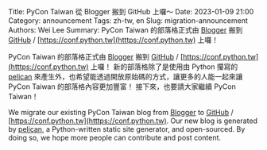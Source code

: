 Title: PyCon Taiwan 從 Blogger 搬到 GitHub 上囉～
Date: 2023-01-09 21:00
Category: announcement
Tags: zh-tw, en
Slug: migration-announcement
Authors: Wei Lee
Summary: PyCon Taiwan 的部落格正式由 [Blogger](https://pycontw.blogspot.com/) 搬到 [GitHub](https://conf.python.tw/) / [https://conf.python.tw](htttps://conf.python.tw) 上囉！

<!--more-->

PyCon Taiwan 的部落格正式由 [Blogger](https://pycontw.blogspot.com/) 搬到 [GitHub](https://conf.python.tw/) / [https://conf.python.tw](htttps://conf.python.tw) 上囉！
新的部落格除了是使用由 Python 攥寫的 [pelican](https://getpelican.com/) 來產生外，也希望能透過開放原始碼的方式，讓更多的人能一起來讓 PyCon Taiwan 的部落格內容更加豐富！
接下來，也要請大家繼續 PyCon Taiwan！

We migrate our existing PyCon Taiwan blog from  [Blogger](https://pycontw.blogspot.com/) to [GitHub](https://conf.python.tw/) / [https://conf.python.tw](htttps://conf.python.tw).
Our new blog is generated by [pelican](https://getpelican.com/), a Python-written static site generator, and open-sourced.
By doing so, we hope more people can contribute and post content.
